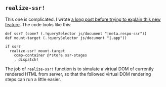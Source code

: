 ## `realize-ssr!`

This one is complicated. I wrote [a long post before trying to explain this new feature][progressive].
The code looks like this:

[progressive]: https://medium.com/@jiyinyiyong/progressive-server-side-rendering-that-we-may-need-8980e7c4d61a

```cirru
def ssr? (some? (.!querySelector js/document "|meta.respo-ssr"))
def mount-target (.!querySelector js/document "|.app"))

if ssr?
  realize-ssr! mount-target
    comp-container @*store ssr-stages
    , dispatch!
```

The job of `realize-ssr!` function is to simulate a virtual DOM of currently rendered HTML from server, so that the followed virtual DOM rendering steps can run a little easier.
